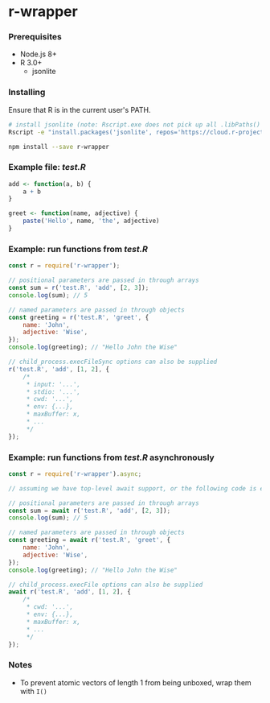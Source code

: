 # r-wrapper

### Prerequisites
- Node.js 8+
- R 3.0+
  - jsonlite


### Installing
Ensure that R is in the current user's PATH.

```bash
# install jsonlite (note: Rscript.exe does not pick up all .libPaths() by default unless R_LIBS_USER is set, so the command below installs to the default .Library location)
Rscript -e "install.packages('jsonlite', repos='https://cloud.r-project.org/', lib = .Library)"

npm install --save r-wrapper
```

### Example file: _test.R_
```R
add <- function(a, b) {
    a + b
}

greet <- function(name, adjective) {
    paste('Hello', name, 'the', adjective)
}
```

### Example: run functions from _test.R_
```javascript
const r = require('r-wrapper');

// positional parameters are passed in through arrays
const sum = r('test.R', 'add', [2, 3]);
console.log(sum); // 5

// named parameters are passed in through objects
const greeting = r('test.R', 'greet', {
    name: 'John',
    adjective: 'Wise',
});
console.log(greeting); // "Hello John the Wise"

// child_process.execFileSync options can also be supplied
r('test.R', 'add', [1, 2], {
    /*
     * input: '...',
     * stdio: '...',
     * cwd: '...',
     * env: {...},
     * maxBuffer: x,
     * ...
     */
});
```


### Example: run functions from _test.R_ asynchronously
```javascript
const r = require('r-wrapper').async;

// assuming we have top-level await support, or the following code is executed inside an async function

// positional parameters are passed in through arrays
const sum = await r('test.R', 'add', [2, 3]);
console.log(sum); // 5

// named parameters are passed in through objects
const greeting = await r('test.R', 'greet', {
    name: 'John',
    adjective: 'Wise',
});
console.log(greeting); // "Hello John the Wise"

// child_process.execFile options can also be supplied
await r('test.R', 'add', [1, 2], {
    /*
     * cwd: '...',
     * env: {...},
     * maxBuffer: x,
     * ...
     */
});
```

### Notes

- To prevent atomic vectors of length 1 from being unboxed, wrap them with `I()`